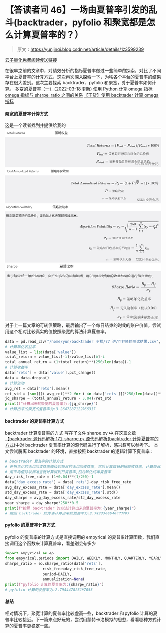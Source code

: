 # 【答读者问 46】一场由夏普率引发的乱斗(backtrader，pyfolio 和聚宽都是怎么计算夏普率的？）

> 原文：<https://yunjinqi.blog.csdn.net/article/details/123599239>

[云子量化免费阅读传送链接](https://www.yunjinqi.top/article/96)

在很早之前的文章中，对绩效分析的指标夏普率做过一些简单的探索，对比了不同平台上夏普率的计算方式，这次再次深入探索一下，为啥各个平台的夏普率的结果存在很大差别。这次主要探索 backtrader、pyfolio 和聚宽，对于夏普率如何计算。
[多变的夏普率（一）（2022-03-18 更新)](https://blog.csdn.net/qq_26948675/article/details/80386920)
[使用 Python 计算 omega 指标](https://zhuanlan.zhihu.com/p/136357433)
[omega 指标与 sharpe_ratio 之间的关系](https://zhuanlan.zhihu.com/p/137074288)
[【干货】使用 backtrader 计算 omega 指标](https://zhuanlan.zhihu.com/p/141632467)

#### 聚宽的夏普率计算方式

这是一个读者找到并提供给我的
![在这里插入图片描述](img/da36bc7c0dfc9d0fd0895ef09b906851.png)![在这里插入图片描述](img/f7e06af7ce39fb2268691027efcf8532.png)![在这里插入图片描述](img/e16a0be177b8c05eb29b5adda80e260e.png)![在这里插入图片描述](img/78a16a61d20109b5db008ead00dd5cfe.png)对于上一篇文章的可转债策略，最后输出了一个每日结束的时候的账户价值，尝试用这个相对比较真实的值按照聚宽的算法计算夏普率。

```py
data = pd.read_csv("/home/yun/backtrader 专栏/77 讲/可转债的测试结果.csv",index_col=0)
# 计算年化收益率
value_list = list(data['value'])
total_return = value_list[-1]/value_list[0]-1
total_annual_return = (1+total_return)**(250/len(data))-1
# 计算收益率
data['rets'] = data['value'].pct_change()
data = data.dropna()
# 计算波动
avg_ret = data['rets'].mean()
ret_std = (sum([(i-avg_ret)**2 for i in data['rets']])*250/len(data))**0.5
jq_sharpe = (total_annual_return - 0.04)/ret_std
print(f"计算出来的聚宽的夏普率为:{jq_sharpe}")
# 计算出来的聚宽的夏普率为:3.2647287122066317 
```

#### backtrader 的夏普率计算方式

backtrader 计算夏普率的方式 写在了文件 sharpe.py 中,在这篇文章[【backtrader 源代码解析 17】sharpe.py 源代码解析(backtrader 计算夏普率的方式)](https://yunjinqi.blog.csdn.net/article/details/123600980)中对 backtrader 夏普率计算的源代码进行了解析，感兴趣可以参考下。
本文尝试脱离 backtrader 的环境，直接按照 backtrader 的逻辑计算下夏普率：

```py
# backtrader 夏普率的计算方式
# 先把年化的无风险收益率降级到每日的无风险收益率，然后计算每日的超额收益率，计算每日超额收益率的平均值和标准差，
# 用平均值除以标准差就计算得到日夏普率,然后转化成年夏普率
day_risk_free_rate = (1+0.04)**(1/250)-1
data['day_excess_rate'] = data['rets']-day_risk_free_rate
avg_day_excess_rate = data['day_excess_rate'].mean()
std_day_excess_rate = data['day_excess_rate'].std()
day_sharpe = avg_day_excess_rate/std_day_excess_rate
year_sharpe = day_sharpe*250**0.5
print(f"按照 backtrader 的方法计算出来的夏普率为:{year_sharpe}")
# 按照 backtrader 的方法计算出来的夏普率为:2.7833366546477807 
```

#### pyfolio 的夏普率计算方式

pyfolio 的夏普率的计算方式是直接调用的 empyrical 的夏普率计算函数，我们直接调用这个函数来计算夏普率，看差别会有多少

```py
import empyrical as ep
from empyrical.periods import DAILY, WEEKLY, MONTHLY, QUARTERLY, YEARLY
sharpe_ratio = ep.sharpe_ratio(data['rets'],
                 risk_free=day_risk_free_rate,
                 period=DAILY,
                 annualization=None)
print(f"pyfolio 计算的夏普率为:{sharpe_ratio}")  
# pyfolio 计算的夏普率为:2.794447823197053 
```

#### 总结

相对情况下，聚宽计算的夏普率比较虚高一些，backtrader 和 pyfolio 计算的夏普率比较接近。下一篇来点好玩的，尝试用蒙特卡洛模拟的思想，看看哪种方式计算的夏普率更稳定一些。